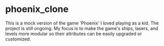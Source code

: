 # phoenix_clone
This is a mock version of  the game 'Phoenix' I loved playing as a kid. 
The project is still ongoing. 
My focus is to make the game's ships, lasers, and levels more modular so their attributes can be easily upgraded or customized.
